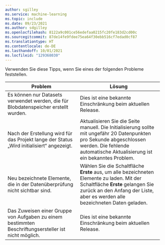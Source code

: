 ```yaml
---
author: sgilley
ms.service: machine-learning
ms.topic: include
ms.date: 09/23/2021
ms.author: sdgilley
ms.openlocfilehash: 8122a9c001ce56edefaa0215fc20fe183d2cd00c
ms.sourcegitcommit: 87de14fe9fdee75ea64f30ebb516cf7edad0cf87
ms.translationtype: HT
ms.contentlocale: de-DE
ms.lasthandoff: 10/01/2021
ms.locfileid: "129368030"
---
```

Verwenden Sie diese Tipps, wenn Sie eines der folgenden Probleme feststellen.

|Problem  |Lösung  |
|---------|---------|
|Es können nur Datasets verwendet werden, die für Blobdatenspeicher erstellt wurden.     |  Dies ist eine bekannte Einschränkung beim aktuellen Release.       |
|Nach der Erstellung wird für das Projekt lange der Status „Wird initialisiert“ angezeigt.     | Aktualisieren Sie die Seite manuell. Die Initialisierung sollte mit ungefähr 20 Datenpunkten pro Sekunde abgeschlossen werden. Die fehlende automatische Aktualisierung ist ein bekanntes Problem.         |
|Neu bezeichnete Elemente, die in der Datenüberprüfung nicht sichtbar sind.     |   Wählen Sie die Schaltfläche **Erste** aus, um alle bezeichneten Elemente zu laden. Mit der Schaltfläche **Erste** gelangen Sie zurück an den Anfang der Liste, aber es werden alle bezeichneten Daten geladen.      |
|Das Zuweisen einer Gruppe von Aufgaben zu einem bestimmten Beschriftungsersteller ist nicht möglich.     |   Dies ist eine bekannte Einschränkung beim aktuellen Release.  |